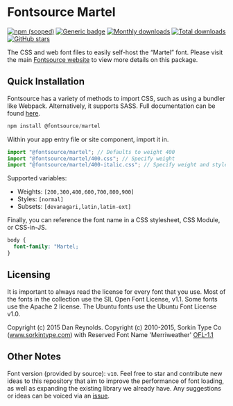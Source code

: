 # Fontsource Martel

[![npm (scoped)](https://img.shields.io/npm/v/@fontsource/martel?color=brightgreen)](https://www.npmjs.com/package/@fontsource/martel) [![Generic badge](https://img.shields.io/badge/fontsource-passing-brightgreen)](https://github.com/fontsource/fontsource) [![Monthly downloads](https://badgen.net/npm/dm/@fontsource/martel)](https://github.com/fontsource/fontsource) [![Total downloads](https://badgen.net/npm/dt/@fontsource/martel)](https://github.com/fontsource/fontsource) [![GitHub stars](https://img.shields.io/github/stars/fontsource/fontsource.svg?style=social&label=Star)](https://github.com/fontsource/fontsource/stargazers)

The CSS and web font files to easily self-host the “Martel” font. Please visit the main [Fontsource website](https://fontsource.org/fonts/martel) to view more details on this package.

## Quick Installation

Fontsource has a variety of methods to import CSS, such as using a bundler like Webpack. Alternatively, it supports SASS. Full documentation can be found [here](https://beta.fontsource.org/docs/getting-started/introduction).

```javascript
npm install @fontsource/martel
```

Within your app entry file or site component, import it in.

```javascript
import "@fontsource/martel"; // Defaults to weight 400
import "@fontsource/martel/400.css"; // Specify weight
import "@fontsource/martel/400-italic.css"; // Specify weight and style

```

Supported variables:
- Weights: `[200,300,400,600,700,800,900]`
- Styles: `[normal]`
- Subsets: `[devanagari,latin,latin-ext]`

Finally, you can reference the font name in a CSS stylesheet, CSS Module, or CSS-in-JS.

```css
body {
  font-family: "Martel;
}
```

## Licensing
It is important to always read the license for every font that you use.
Most of the fonts in the collection use the SIL Open Font License, v1.1. Some fonts use the Apache 2 license. The Ubuntu fonts use the Ubuntu Font License v1.0.

Copyright (c) 2015 Dan Reynolds. Copyright (c) 2010-2015, Sorkin Type Co (www.sorkintype.com) with Reserved Font Name 'Merriweather'
[OFL-1.1](http://scripts.sil.org/OFL)

## Other Notes
Font version (provided by source): `v10`.
Feel free to star and contribute new ideas to this repository that aim to improve the performance of font loading, as well as expanding the existing library we already have. Any suggestions or ideas can be voiced via an [issue](https://github.com/fontsource/fontsource/issues).